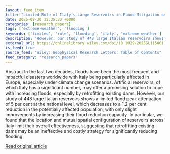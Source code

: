 ```yaml
---
layout: feed_item
title: "Limited Role of Italy's Large Reservoirs in Flood Mitigation on a National Scale"
date: 2025-09-30 12:35:23 +0000
categories: [research_papers]
tags: ['extreme-weather', 'flooding']
keywords: ['limited', 'role', 'flooding', 'italy', 'extreme-weather']
description: "However, our study of 448 large Italian reservoirs shows a limited flood peak attenuation of 5 per cent at the national level, which decreases to a 1"
external_url: https://onlinelibrary.wiley.com/doi/10.1029/2025GL115861?af=R
is_feed: true
source_feed: "Wiley: Geophysical Research Letters: Table of Contents"
feed_category: "research_papers"
---
```


Abstract In the last two decades, floods have been the most frequent and impactful disasters worldwide with Italy being particularly affected in Europe, especially under climate change scenarios. Artificial reservoirs, of which Italy has a significant number, may offer a promising solution to cope with increasing floods, especially by retrofitting existing dams. However, our study of 448 large Italian reservoirs shows a limited flood peak attenuation of 5 per cent at the national level, which decreases to a 1.2 per cent reduction in the potentially affected population, with only slight improvements by increasing their flood reduction capacity. In particular, we found that the location and mutual spatial configuration of reservoirs across Italy limit their overall effectiveness, suggesting that retrofitting existing dams may be an ineffective and costly strategy for significantly reducing flooding.

[Read original article](https://onlinelibrary.wiley.com/doi/10.1029/2025GL115861?af=R)
